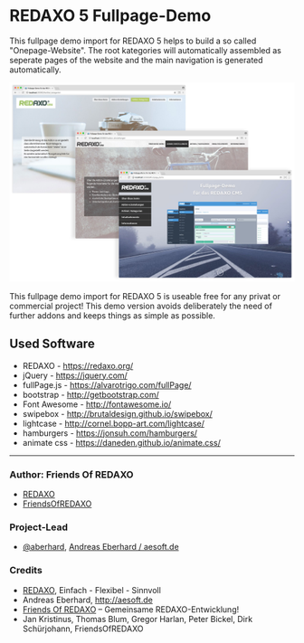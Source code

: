 # REDAXO 5 Fullpage-Demo

This fullpage demo import for REDAXO 5 helps to build a so called "Onepage-Website". The root kategories will automatically assembled as  seperate pages of the website and the main navigation is generated automatically.

![Screenshot](https://raw.githubusercontent.com/FriendsOfREDAXO/demo_fullpage/assets/demo_fullpage_01.jpg)

This fullpage demo import for REDAXO 5 is useable free for any privat or commercial project!
This demo version avoids deliberately the need of further addons and keeps things as simple as possible.

## Used Software

* REDAXO - https://redaxo.org/
* jQuery - https://jquery.com/
* fullPage.js - https://alvarotrigo.com/fullPage/
* bootstrap - http://getbootstrap.com/
* Font Awesome - http://fontawesome.io/
* swipebox - http://brutaldesign.github.io/swipebox/
* lightcase - http://cornel.bopp-art.com/lightcase/
* hamburgers - https://jonsuh.com/hamburgers/
* animate css - https://daneden.github.io/animate.css/

---

### Author: Friends Of REDAXO

* [REDAXO](http://www.redaxo.org)
* [FriendsOfREDAXO](https://github.com/FriendsOfREDAXO)

### Project-Lead

* [@aberhard](https://github.com/aeberhard), [Andreas Eberhard / aesoft.de](http://aesoft.de)

### Credits

* [REDAXO](https://redaxo.org), Einfach - Flexibel - Sinnvoll
* Andreas Eberhard, http://aesoft.de
* [Friends Of REDAXO](https://github.com/FriendsOfREDAXO) – Gemeinsame REDAXO-Entwicklung!
* Jan Kristinus, Thomas Blum, Gregor Harlan, Peter Bickel, Dirk Schürjohann, FriendsOfREDAXO
